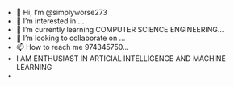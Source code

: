 - 👋 Hi, I’m @simplyworse273
- 👀 I’m interested in ...
- 🌱 I’m currently learning COMPUTER SCIENCE ENGINEERING...
- 💞️ I’m looking to collaborate on ...
- 📫 How to reach me 974345750...
- I AM ENTHUSIAST IN ARTICIAL INTELLIGENCE AND  MACHINE LEARNING 
-  

<!---
simplyworse273/simplyworse273 is a ✨ special ✨ repository because its `README.md` (this file) appears on your GitHub profile.
You can click the Preview link to take a look at your changes.

--->
